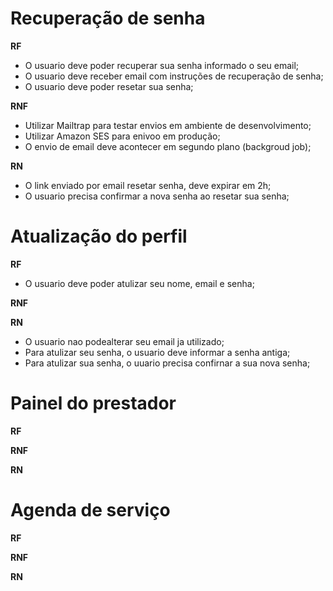 # Recuperação de senha

**RF**

- O usuario deve poder recuperar sua senha informado o seu email;
- O usuario deve receber email com instruções de recuperação de senha;
- O usuario deve poder resetar sua senha;

**RNF**

 - Utilizar Mailtrap para testar envios em ambiente de desenvolvimento;
 - Utilizar Amazon SES para enivoo em produção;
 - O envio de email deve acontecer em segundo plano (backgroud job);



**RN**

- O link enviado por email resetar senha, deve expirar em 2h;
- O usuario precisa confirmar a nova senha ao resetar sua senha;


# Atualização do perfil

**RF**

- O usuario deve poder atulizar seu nome, email e senha;

**RNF**

**RN**

- O usuario nao podealterar seu email ja utilizado;
- Para atulizar seu senha, o usuario deve informar a senha antiga;
- Para atulizar sua senha, o uuario precisa confirnar a sua nova senha;


# Painel do prestador

**RF**



**RNF**

**RN**

# Agenda de serviço

**RF**

**RNF**

**RN**
